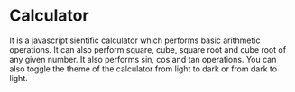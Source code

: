 # Calculator
It is a javascript sientific calculator which performs basic arithmetic operations.
It can also perform square, cube, square root and cube root of any given number. It also performs sin, cos and tan operations.
You can also toggle the theme of the calculator from light to dark or from dark to light.
